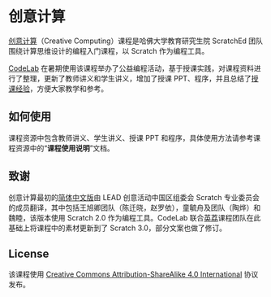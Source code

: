 # 创意计算
[创意计算](http://scratched.gse.harvard.edu/guide/)（Creative Computing）课程是哈佛大学教育研究生院 ScratchEd 团队围绕计算思维设计的编程入门课程，以 Scratch 作为编程工具。

[CodeLab](https://www.codelab.club/) 在暑期使用该课程举办了公益编程活动，基于授课实践，对课程资料进行了整理，更新了教师讲义和学生讲义，增加了授课 PPT、程序，并且总结了[授课经验](https://www.codelab.club/blog/2020/10/16/创意计算授课实践与总结)，方便大家教学和参考。

## 如何使用
课程资源中包含教师讲义、学生讲义、授课 PPT 和程序，具体使用方法请参考课程资源中的“**课程使用说明**”文档。

## 致谢
创意计算最初的[简体中文版](http://cccgchinese.mystrikingly.com/)由 LEAD 创意活动中国区组委会 Scratch 专业委员会的成员翻译，其中包括王旭卿团队（陈迁晓，赵罗依），童毓舟及团队（陶烨）和魏睦，该版本使用 Scratch 2.0 作为编程工具。CodeLab 联合[英荔](https://longan.link/)课程团队在此基础上将课程中的素材更新到了 Scratch 3.0，部分文案也做了修订。

## License
该课程使用 [Creative Commons Attribution-ShareAlike 4.0 International](https://creativecommons.org/licenses/by-sa/4.0/) 协议发布。
